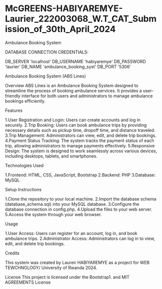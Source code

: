# McGREENS-HABIYAREMYE-Laurier_222003068_W.T_CAT_Submission_of_30th_April_2024
Ambulance Booking System


DATABASE CONNECTION CREDENTIALS:

DB_SERVER        'localhost'
DB_USERNAME      'habiyaremye'
DB_PASSWORD      'laurier'
DB_NAME          'ambulance_booking_syst'
DB_PORT          '5306'



Ambulance Booking System (ABS Lines)

Overview
ABS Lines is an Ambulance Booking System designed to streamline the process of booking ambulance services. It provides a user-friendly interface for both users and administrators to manage ambulance bookings efficiently.


Features

1.User Registration and Login: Users can create accounts and log in securely.
2.Trip Booking: Users can book ambulance trips by providing necessary details such as pickup time, dropoff time, and distance traveled.
3.Trip Management: Administrators can view, edit, and delete trip bookings.
4.Payment Status Tracking: The system tracks the payment status of each trip, allowing administrators to manage payments effectively.
5.Responsive Design: The system is designed to work seamlessly across various devices, including desktops, tablets, and smartphones.


Technologies Used

1.Frontend: HTML, CSS, JavaScript, Bootstrap
2.Backend: PHP
3.Database: MySQL


Setup Instructions

1.Clone the repository to your local machine.
2.Import the database schema (database_schema.sql) into your MySQL database.
3.Configure the database connection in config.php.
4.Upload the files to your web server.
5.Access the system through your web browser.



Usage

1.User Access: Users can register for an account, log in, and book ambulance trips.
2.Administrator Access: Administrators can log in to view, edit, and delete trip bookings.



Credits

This system was created by Laureir HABIYAREMYE as a project for WEB TEWCHNOLOGY/ University of Rwanda 2024.

License
This project is licensed under the Bootstrap1. and MIT AGREEMENTS License 
